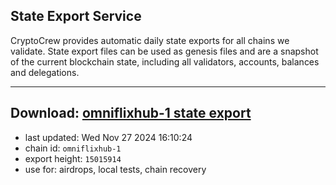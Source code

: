 ## State Export Service
CryptoCrew provides automatic daily state exports for all chains we validate. State export files can be used as genesis files and are a snapshot of the current blockchain state, including all validators, accounts, balances and delegations.

---
**Download: [omniflixhub-1 state export](https://dl-eu2.ccvalidators.com/SERVICE/omniflixhub/omniflixhub-1_export_15015914.json)**
---

- last updated: Wed Nov 27 2024 16:10:24
- chain id: `omniflixhub-1`
- export height: `15015914`
- use for: airdrops, local tests, chain recovery
